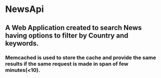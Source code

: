 # NewsApi 
## A Web Application created to search News having options to filter by Country and keywords.
### Memcached is used to store the cache and provide the same results if the same request is made in span of few minutes(<10).

